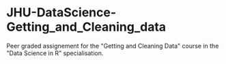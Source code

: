 # JHU-DataScience-Getting_and_Cleaning_data
Peer graded assignement for the "Getting and Cleaning Data" course in the "Data Science in R" specialisation.
